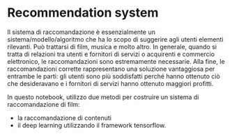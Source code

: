 # Recommendation system

Il sistema di raccomandazione è essenzialmente un sistema/modello/algoritmo che ha lo scopo di suggerire agli utenti elementi rilevanti. Può trattarsi di film, musica e molto altro. In generale, quando si tratta di relazioni tra utenti e fornitori di servizi o acquirenti e commercio elettronico, le raccomandazioni sono estremamente necessarie. Alla fine, le raccomandazioni corrette rappresentano una soluzione vantaggiosa per entrambe le parti: gli utenti sono più soddisfatti perché hanno ottenuto ciò che desideravano e i fornitori di servizi hanno ottenuto maggiori profitti. 

In questo notebook, utilizzo due metodi per costruire un sistema di raccomandazione di film: 

  - la raccomandazione di contenuti 
  - il deep learning utilizzando il framework tensorflow.

